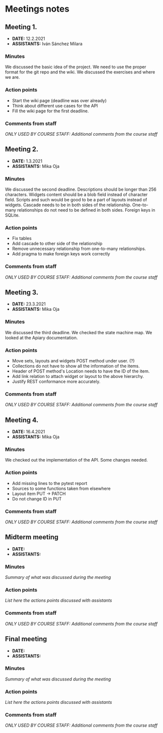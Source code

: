 # Meetings notes

## Meeting 1.
* **DATE:** 12.2.2021
* **ASSISTANTS:** Iván Sánchez Milara

### Minutes
We discussed the basic idea of the project. We need to use the proper format for the git repo and the wiki. We discussed the exercises and where we are.

### Action points
* Start the wiki page (deadline was over already)
* Think about different use cases for the API
* Fill the wiki page for the first deadline.


### Comments from staff
*ONLY USED BY COURSE STAFF: Additional comments from the course staff*

## Meeting 2.
* **DATE:** 1.3.2021
* **ASSISTANTS:** Mika Oja

### Minutes
We discussed the second deadline. Descriptions should be longer than 256 characters. Widgets content should be a blob field instead of character field. Scripts and such would be good to be a part of layouts instead of widgets. Cascade needs to be in both sides of the relationship. One-to-many relationships do not need to be defined in both sides. Foreign keys in SQLite.


### Action points
* Fix tables
* Add cascade to other side of the relationship
* Remove unnecessary relationship from one-to-many relationships.
* Add pragma to make foreign keys work correctly


### Comments from staff
*ONLY USED BY COURSE STAFF: Additional comments from the course staff*

## Meeting 3.
* **DATE:** 23.3.2021
* **ASSISTANTS:** Mika Oja

### Minutes
We discussed the third deadline. We checked the state machine map. We looked at the Apiary documentation.

### Action points
* Move sets, layouts and widgets POST method under user. (?)
* Collections do not have to show all the information of the items.
* Header of POST method's Location needs to have the ID of the item.
* Add link relation to attach widget or layout to the above hierarchy.
* Justify REST conformance more accurately. 


### Comments from staff
*ONLY USED BY COURSE STAFF: Additional comments from the course staff*

## Meeting 4.
* **DATE:** 16.4.2021
* **ASSISTANTS:** Mika Oja

### Minutes
We checked out the implementation of the API. Some changes needed.

### Action points
* Add missing lines to the pytest report
* Sources to some functions taken from elsewhere
* Layout item PUT -> PATCH
* Do not change ID in PUT


### Comments from staff
*ONLY USED BY COURSE STAFF: Additional comments from the course staff*

## Midterm meeting
* **DATE:**
* **ASSISTANTS:**

### Minutes
*Summary of what was discussed during the meeting*

### Action points
*List here the actions points discussed with assistants*


### Comments from staff
*ONLY USED BY COURSE STAFF: Additional comments from the course staff*

## Final meeting
* **DATE:**
* **ASSISTANTS:**

### Minutes
*Summary of what was discussed during the meeting*

### Action points
*List here the actions points discussed with assistants*


### Comments from staff
*ONLY USED BY COURSE STAFF: Additional comments from the course staff*

